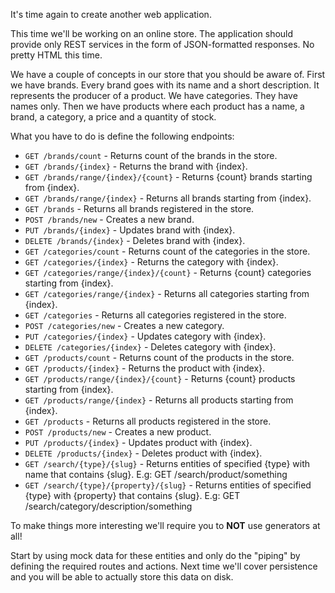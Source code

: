 It's time again to create another web application.

This time we'll be working on an online store. The application should provide only REST services in the form of JSON-formatted responses. No pretty HTML this time.

We have a couple of concepts in our store that you should be aware of. First we have brands. Every brand goes with its name and a short description. It represents the producer of a product. We have categories. They have names only. Then we have products where each product has a name, a brand, a category, a price and a quantity of stock.

What you have to do is define the following endpoints:
* `GET /brands/count` - Returns count of the brands in the store.
* `GET /brands/{index}` - Returns the brand with {index}.
* `GET /brands/range/{index}/{count}` - Returns {count} brands starting from {index}.
* `GET /brands/range/{index}` - Returns all brands starting from {index}.
* `GET /brands` - Returns all brands registered in the store.
* `POST /brands/new` - Creates a new brand.
* `PUT /brands/{index}` - Updates brand with {index}.
* `DELETE /brands/{index}` - Deletes brand with {index}.
* `GET /categories/count` - Returns count of the categories in the store.
* `GET /categories/{index}` - Returns the category with {index}.
* `GET /categories/range/{index}/{count}` - Returns {count} categories starting from {index}.
* `GET /categories/range/{index}` - Returns all categories starting from {index}.
* `GET /categories` - Returns all categories registered in the store.
* `POST /categories/new` - Creates a new category.
* `PUT /categories/{index}` - Updates category with {index}.
* `DELETE /categories/{index}` - Deletes category with {index}.
* `GET /products/count` - Returns count of the products in the store.
* `GET /products/{index}` - Returns the product with {index}.
* `GET /products/range/{index}/{count}` - Returns {count} products starting from {index}.
* `GET /products/range/{index}` - Returns all products starting from {index}.
* `GET /products` - Returns all products registered in the store.
* `POST /products/new` - Creates a new product.
* `PUT /products/{index}` - Updates product with {index}.
* `DELETE /products/{index}` - Deletes product with {index}.
* `GET /search/{type}/{slug}` - Returns entities of specified {type} with name that contains {slug}. E.g: GET /search/product/something
* `GET /search/{type}/{property}/{slug}` - Returns entities of specified {type} with {property} that contains {slug}. E.g: GET /search/category/description/something

To make things more interesting we'll require you to **NOT** use generators at all!

Start by using mock data for these entities and only do the "piping" by defining the required routes and actions. Next time we'll cover persistence and you will be able to actually store this data on disk.
